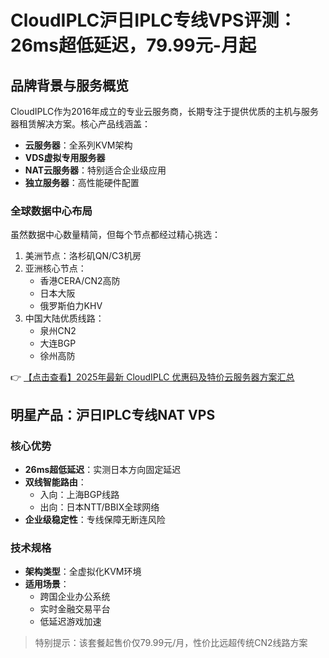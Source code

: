 # CloudIPLC沪日IPLC专线VPS评测：26ms超低延迟，79.99元-月起

## 品牌背景与服务概览

CloudIPLC作为2016年成立的专业云服务商，长期专注于提供优质的主机与服务器租赁解决方案。核心产品线涵盖：

- **云服务器**：全系列KVM架构
- **VDS虚拟专用服务器**
- **NAT云服务器**：特别适合企业级应用
- **独立服务器**：高性能硬件配置

### 全球数据中心布局

虽然数据中心数量精简，但每个节点都经过精心挑选：

1. 美洲节点：洛杉矶QN/C3机房
2. 亚洲核心节点：
   - 香港CERA/CN2高防
   - 日本大阪
   - 俄罗斯伯力KHV
3. 中国大陆优质线路：
   - 泉州CN2
   - 大连BGP
   - 徐州高防

👉 [【点击查看】2025年最新 CloudIPLC 优惠码及特价云服务器方案汇总](https://bit.ly/cloudiplc)

## 明星产品：沪日IPLC专线NAT VPS

### 核心优势

- **26ms超低延迟**：实测日本方向固定延迟
- **双线智能路由**：
  - 入向：上海BGP线路
  - 出向：日本NTT/BBIX全球网络
- **企业级稳定性**：专线保障无断连风险

### 技术规格

- **架构类型**：全虚拟化KVM环境
- **适用场景**：
  - 跨国企业办公系统
  - 实时金融交易平台
  - 低延迟游戏加速

> 特别提示：该套餐起售价仅79.99元/月，性价比远超传统CN2线路方案